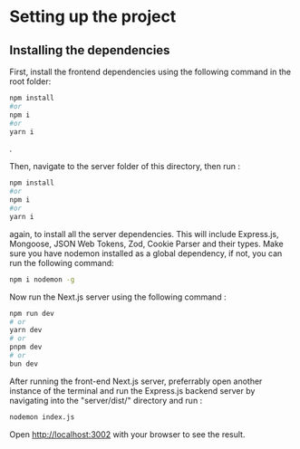 # Setting up the project

## Installing the dependencies
First, install the frontend dependencies using the following command in the root folder:
```bash 
npm install 
#or
npm i
#or
yarn i
```
.

Then, navigate to the server folder of this directory, then run :
```bash
npm install
#or
npm i
#or
yarn i
```
again, to install all the server dependencies. This will include Express.js, Mongoose, JSON Web Tokens, Zod, Cookie Parser and their types. Make sure you have
nodemon installed as a global dependency, if not, you can run the following command:
```bash
npm i nodemon -g
```

Now run the Next.js server using the following command : 
```bash
npm run dev
# or
yarn dev
# or
pnpm dev
# or
bun dev
```
After running the front-end Next.js server, preferrably open another instance of the terminal and run the Express.js backend server by navigating into the "server/dist/" directory and run : 
```bash
nodemon index.js
```

Open [http://localhost:3002](http://localhost:3002) with your browser to see the result.
